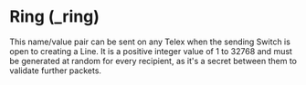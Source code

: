 Ring (_ring)
============

This name/value pair can be sent on any Telex when the sending Switch is open to creating a Line.  It is a positive integer value of 1 to 32768 and must be generated at random for every recipient, as it's a secret between them to validate further packets.

